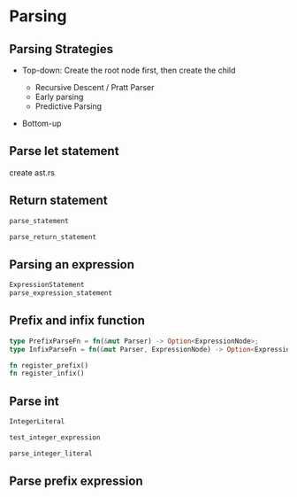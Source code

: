 # Parsing

## Parsing Strategies

- Top-down: Create the root node first, then create the child

  - Recursive Descent / Pratt Parser
  - Early parsing
  - Predictive Parsing

- Bottom-up

## Parse let statement

create ast.rs

## Return statement

```rust
parse_statement

parse_return_statement
```

## Parsing an expression

```rust
ExpressionStatement
parse_expression_statement
```

## Prefix and infix function

```rust
type PrefixParseFn = fn(&mut Parser) -> Option<ExpressionNode>;
type InfixParseFn = fn(&mut Parser, ExpressionNode) -> Option<ExpressionNode>;

fn register_prefix()
fn register_infix()
```

## Parse int

```rust
IntegerLiteral

test_integer_expression

parse_integer_literal
```

## Parse prefix expression

```rust

```
